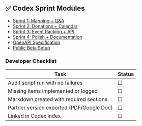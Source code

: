 ## ✅ Codex Sprint Modules

- [Sprint 1: Mapping + Q&A](./codex-sprint-1-map-qa.md)
- [Sprint 2: Donations + Calendar](./codex-sprint-2-donations-calendar.md)
- [Sprint 3: Event Ranking + API](./codex-sprint-3-ranking-api.md)
- [Sprint 4: Polish + Documentation](./codex-sprint-4-polish-docs.md)
- [OpenAPI Specification](./openapi.yaml)
- [Public Beta Setup](./public-beta-setup-codex.md)

### Developer Checklist

| Task | Status |
| --- | --- |
| Audit script run with no failures | ☐ |
| Missing items implemented or logged | ☐ |
| Markdown created with required sections | ☐ |
| Partner version exported (PDF/Google Doc) | ☐ |
| Linked in Codex index | ☐ |
